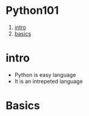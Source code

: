 # Python101
1. [intro](Intro)
2. [basics](Basics)
# intro
* Python is easy language
* It is an intrepeted language
# Basics

